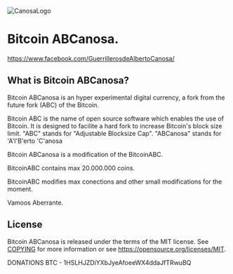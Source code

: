 
![CanosaLogo](https://scontent-mad1-1.xx.fbcdn.net/v/t1.0-9/20294564_1500940859965269_6890236649147137717_n.png?oh=7e7c2eb5cf163d9139d08383b6b8b1e1&oe=59EE6DCC)

Bitcoin ABCanosa.
===========

https://www.facebook.com/GuerrillerosdeAlbertoCanosa/

What is Bitcoin ABCanosa?
----------------

Bitcoin ABCanosa is an hyper experimental digital currency, a fork from the future fork (ABC) of the Bitcoin.

Bitcoin ABC is the name of open source software which enables the use of Bitcoin.
It is designed to facilite a hard fork to increase Bitcoin's block size limit.
"ABC" stands for "Adjustable Blocksize Cap".
"ABCanosa" stands for 'A'l'B'erto 'C'anosa

Bitcoin ABCanosa is a modification of the BitcoinABC.

BitcoinABC contains max 20.000.000 coins.

BitcoinABC modifies max conections and other small modifications for the moment.

Vamoos Aberrante.

License
-------

Bitcoin ABCanosa is released under the terms of the MIT license. See [COPYING](COPYING) for more
information or see https://opensource.org/licenses/MIT.


DONATIONS BTC - 1HSLHJZDiYXbJyeAfoeeWX4ddaJfTRwuBQ
